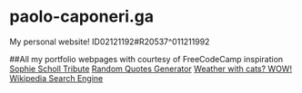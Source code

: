 # paolo-caponeri.ga
My personal website!
ID02121192#R20537^011211992

##All my portfolio webpages with courtesy of FreeCodeCamp inspiration
[Sophie Scholl Tribute](eliijahh.github.io/tribute.html)
[Random Quotes Generator](eliijahh.github.io/quotes.html)
[Weather with cats? WOW!](eliijahh.github.io/weather.html)
[Wikipedia Search Engine](eliijahh.github.io/wiki.html)
